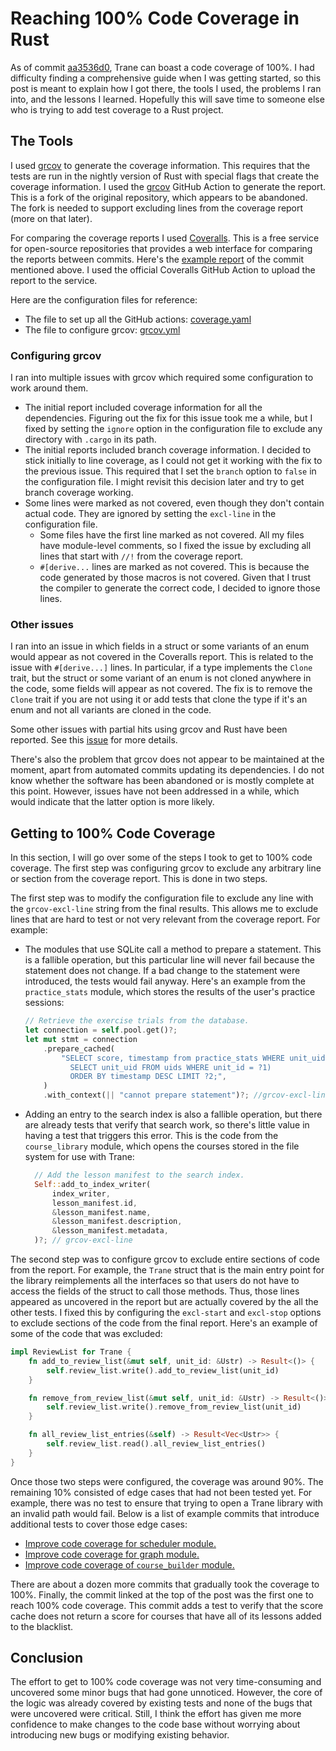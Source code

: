 # Reaching 100% Code Coverage in Rust

As of commit [aa3536d0](
https://github.com/trane-project/trane/commit/aa3536d0a1db3ff64679d70eae905cc4854ef068), Trane can
boast a code coverage of 100%. I had difficulty finding a comprehensive guide when I was getting
started, so this post is meant to explain how I got there, the tools I used, the problems I ran
into, and the lessons I learned. Hopefully this will save time to someone else who is trying to add
test coverage to a Rust project.

## The Tools

I used [grcov](https://github.com/mozilla/grcov) to generate the coverage information. This requires
that the tests are run in the nightly version of Rust with special flags that create the 
coverage information. I used the [grcov](https://github.com/rraval/actions-rs-grcov) GitHub Action
to generate the report. This is a fork of the original repository, which appears to be abandoned.
The fork is needed to support excluding lines from the coverage report (more on that later).

For comparing the coverage reports I used [Coveralls](https://coveralls.io/). This is a free service
for open-source repositories that provides a web interface for comparing the reports between
commits. Here's the [example report](https://coveralls.io/builds/53511903) of the commit mentioned
above. I used the official Coveralls GitHub Action to upload the report to the service.

Here are the configuration files for reference:

- The file to set up all the GitHub actions:
  [coverage.yaml](https://github.com/trane-project/trane/blob/master/.github/workflows/coverage.yaml)
- The file to configure grcov:
  [grcov.yml](https://github.com/trane-project/trane/blob/master/.github/actions-rs/grcov.yml)

### Configuring grcov

I ran into multiple issues with grcov which required some configuration to work around them.

- The initial report included coverage information for all the dependencies. Figuring out the fix
  for this issue took me a while, but I fixed by setting the `ignore` option in the configuration
  file to exclude any directory with `.cargo` in its path.
- The initial reports included branch coverage information. I decided to stick initially to line
  coverage, as I could not get it working with the fix to the previous issue. This required that I
  set the `branch` option to `false` in the configuration file. I might revisit this decision later
  and try to get branch coverage working.
- Some lines were marked as not covered, even though they don't contain actual code. They are
  ignored by setting the `excl-line` in the configuration file.
    - Some files have the first line marked as not covered. All my files have module-level comments,
      so I fixed the issue by excluding all lines that start with `//!` from the coverage report.
    - `#[derive...` lines are marked as not covered. This is because the code generated by those
      macros is not covered. Given that I trust the compiler to generate the correct code, I decided
      to ignore those lines.

### Other issues

I ran into an issue in which fields in a struct or some variants of an enum would appear as not
covered in the Coveralls report. This is related to the issue with `#[derive...]` lines. In
particular, if a type implements the `Clone` trait, but the struct or some variant of an enum is not
cloned anywhere in the code, some fields will appear as not covered. The fix is to remove the
`Clone` trait if you are not using it or add tests that clone the type if it's an enum and not all
variants are cloned in the code.

Some other issues with partial hits using grcov and Rust have been reported. See this
[issue](https://github.com/mozilla/grcov/issues/476) for more details.

There's also the problem that grcov does not appear to be maintained at the moment, apart from
automated commits updating its dependencies. I do not know whether the software has been abandoned
or is mostly complete at this point. However, issues have not been addressed in a while, which would
indicate that the latter option is more likely.

## Getting to 100% Code Coverage

In this section, I will go over some of the steps I took to get to 100% code coverage. The first
step was configuring grcov to exclude any arbitrary line or section from the coverage report. This
is done in two steps.

The first step was to modify the configuration file to exclude any line with the `grcov-excl-line`
string from the final results. This allows me to exclude lines that are hard to test or not very
relevant from the coverage report. For example:
- The modules that use SQLite call a method to prepare a statement. This is a fallible
  operation, but this particular line will never fail because the statement does not change. If a
  bad change to the statement were introduced, the tests would fail anyway. Here's an example
  from the `practice_stats` module, which stores the results of the user's practice sessions:
  ```rust
  // Retrieve the exercise trials from the database.
  let connection = self.pool.get()?;
  let mut stmt = connection
      .prepare_cached(
          "SELECT score, timestamp from practice_stats WHERE unit_uid = (
            SELECT unit_uid FROM uids WHERE unit_id = ?1)
            ORDER BY timestamp DESC LIMIT ?2;",
      )
      .with_context(|| "cannot prepare statement")?; //grcov-excl-line
  ```
- Adding an entry to the search index is also a fallible operation, but there are already tests
  that verify that search work, so there's little value in having a test that triggers this
  error. This is the code from the `course_library` module, which opens the courses stored in
  the file system for use with Trane:
  ```rust
    // Add the lesson manifest to the search index.
    Self::add_to_index_writer(
        index_writer,
        lesson_manifest.id,
        &lesson_manifest.name,
        &lesson_manifest.description,
        &lesson_manifest.metadata,
    )?; // grcov-excl-line
  ```

The second step was to configure grcov to exclude entire sections of code from the report. For
example, the `Trane` struct that is the main entry point for the library reimplements all the
interfaces so that users do not have to access the fields of the struct to call those methods. Thus,
those lines appeared as uncovered in the report but are actually covered by the all the other tests.
I fixed this by configuring the `excl-start` and `excl-stop` options to exclude sections of the code
from the final report. Here's an example of some of the code that was excluded:
```rust
impl ReviewList for Trane {
    fn add_to_review_list(&mut self, unit_id: &Ustr) -> Result<()> {
        self.review_list.write().add_to_review_list(unit_id)
    }

    fn remove_from_review_list(&mut self, unit_id: &Ustr) -> Result<()> {
        self.review_list.write().remove_from_review_list(unit_id)
    }

    fn all_review_list_entries(&self) -> Result<Vec<Ustr>> {
        self.review_list.read().all_review_list_entries()
    }
}
```

Once those two steps were configured, the coverage was around 90%. The remaining 10% consisted of
edge cases that had not been tested yet. For example, there was no test to ensure that trying to
open a Trane library with an invalid path would fail. Below is a list of example commits that
introduce additional tests to cover those edge cases:
- [Improve code coverage for scheduler
  module.](https://github.com/trane-project/trane/commit/b9ea4c02a414da9fcdddc69e4abfa450a7c06817)
- [Improve code coverage for graph
  module.](https://github.com/trane-project/trane/commit/0a34aa37f49a15f95f712c59786a5c2591a2d7f8)
- [Improve code coverage of `course_builder`
  module.](https://github.com/trane-project/trane/commit/1af5fc520760ca4a5b4b8f6f820802ac6143eee5)

There are about a dozen more commits that gradually took the coverage to 100%. Finally, the commit
linked at the top of the post was the first one to reach 100% code coverage. This commit adds a test
to verify that the score cache does not return a score for courses that have all of its lessons
added to the blacklist. 

## Conclusion

The effort to get to 100% code coverage was not very time-consuming and uncovered some minor bugs
that had gone unnoticed. However, the core of the logic was already covered by existing tests and
none of the bugs that were uncovered were critical. Still, I think the effort has given me more
confidence to make changes to the code base without worrying about introducing new bugs or modifying
existing behavior.
